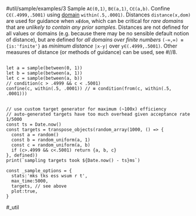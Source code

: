 #util/sample/examples/3 Sample `A∈(0,1)`, `B∈(a,1)`, `C∈(a,b)`. Confine `C∈(.4999,.5001)` using [domain](#///domains) `within(.5,.0001)`. Distances `distance(x,dom)` are used for guidance when `x∉dom`, which can be critical for _rare domains_ that are _unlikely to contain any prior samples_. Distances are not defined for all values or domains (e.g. because there may be no sensible default notion of distance), but are defined for _all domains over finite numbers_ `(-∞,∞) ≡ {is:'finite'}` as _minimum distance_ `|x-y|` over `y∈(.4999,.5001)`. Other measures of distance (or methods of guidance) can be used, see #//8.
```js:js_input

let a = sample(between(0, 1))
let b = sample(between(a, 1))
let c = sample(between(a, b))
// condition(c > .4999 && c < .5001)
confine(c, within(.5, .0001)) // ≡ condition(from(c, within(.5, .0001)))

```
```js:js_removed

// use custom target generator for maximum (~100x) efficiency
// auto-generated targets have too much overhead given acceptance rate 1/5000
const ts = Date.now()
const targets = transpose_objects(random_array(1000, () => {
  const a = random()
  const b = random_uniform(a, 1)
  const c = random_uniform(a, b)
  if (c>.4999 && c<.5001) return {a, b, c}
}, defined))
print(`sampling targets took ${Date.now() - ts}ms`)

const _sample_options = { 
  stats:'mks tks ess wsum r t',
  max_time:5000,
  targets, // see above
  plot:true,
}

```
#_util